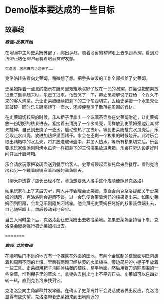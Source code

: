 # Demo版本要达成的一些目标

## 故事线

***教程-故事开始***

在*地窖*中主角史莱姆苏醒了，爬出*水缸*。顺着地窖的*楼梯*走上去来到*厨房*。看到*克洛洛*正站在*厨台*前看着眼前*食材*发愁。

    克洛洛：居然真的活过来了……

克洛洛转头看向史莱姆，稍微想了想。把手头做饭的工作全部推给了史莱姆。

史莱姆靠着一点点的指示在厨房里艰难地*切*好了放在一旁的*核果*。在尝试把核果放进盘子里拿起来时，乐走了进来。他苦笑了一下，帮史莱姆解说了要给一个许久不来的客人泡茶。乐让史莱姆继续把剩下的三个东西切完，丢给史莱姆一个水瓜壳让其敲碎。同时乐去厨房烧了一壶水，还顺便整理了散落在周围的食材。

在史莱姆切核果的时候，乐从柜子里拿出一个玻璃茶壶放在史莱姆附近，让史莱姆放一份切好的核果进去。紧接着去清洗了一个水瓜壳，同样放到史莱姆旁边让其*优先*敲碎。自己则去烧了一壶水，启动预热了加热炉。等到史莱姆敲完水瓜壳后，乐会取走水瓜壳，放进加热炉里面烤干。水会在还剩一个核果的时候烧开。此时乐会取出烤箱中的水瓜壳，将其放进玻璃壶中，并加入热水。等所有核果切完后，乐会要求玩家像他刚刚烤水瓜壳一样把剩下的三份核果放进烤箱。乐会在旁边设定好时间并且开启烤箱。

乐会请求玩家把玻璃壶送到餐厅给客人。史莱姆顶起壶和托盘来到餐厅。看到克洛洛和另一个戴着眼镜穿着西服的章鱼聊天。

（聊天中透露了店长已经不在，章鱼想要派人接手这个店顺便照顾克洛洛）

如果玩家在上了茶后旁听，两人并不会理会史莱姆，章鱼会向克洛洛提起关于史莱姆的话题，克洛洛则会避而不谈。过一会乐便会带着烤好的核果走出来。如果史莱姆回到厨房，会看见乐刚刚关闭烤箱。他会拜托史莱姆把烤好的核果装盘端出去，自己随后跟上，然后移动到地窖里。

当三人同时坐下后，克洛洛会让史莱姆出去收拾菜地。如果史莱姆坚持留下来，克洛洛会起身强行把史莱姆推出去。

=======

***教程-菜地整理***

在酒吧后门不远的地方有一个裸露在外面的田地。有两个金属制的框里面明显包裹着和周围不同的土壤。里面有两颗已经枯萎的水瓜植株。旁边简易的小棚子里放着一些工具。史莱姆用耙子清除掉枯萎的植株，整平地面。然后用镰刀清除周围的一些杂草，堆到棚子里的草垛上。拿锄头去刨出地上不平的石头。史莱姆可以在四处转一转，直到克洛洛来找到它。

克洛洛会向主角解释并发牢骚。在确认了史莱姆并不会说话或者做出反应，克洛洛显得有些失望。克洛洛带着史莱姆来到田地附近的
